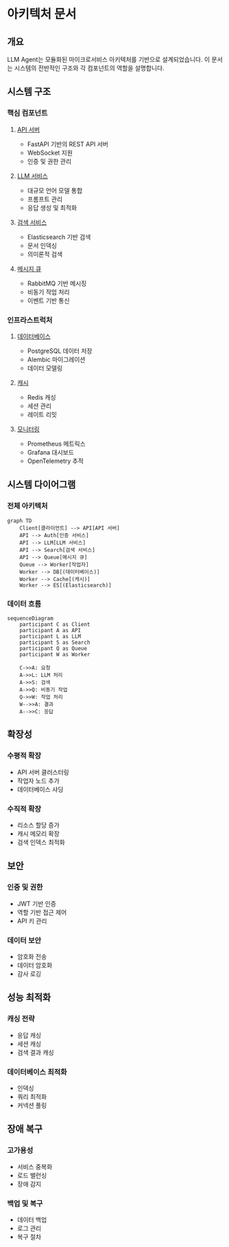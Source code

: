 # 아키텍처 문서

## 개요

LLM Agent는 모듈화된 마이크로서비스 아키텍처를 기반으로 설계되었습니다. 이 문서는 시스템의 전반적인 구조와 각 컴포넌트의 역할을 설명합니다.

## 시스템 구조

### 핵심 컴포넌트

1. [API 서버](./api_server.md)
   - FastAPI 기반의 REST API 서버
   - WebSocket 지원
   - 인증 및 권한 관리

2. [LLM 서비스](./llm_service.md)
   - 대규모 언어 모델 통합
   - 프롬프트 관리
   - 응답 생성 및 최적화

3. [검색 서비스](./search_service.md)
   - Elasticsearch 기반 검색
   - 문서 인덱싱
   - 의미론적 검색

4. [메시지 큐](./message_queue.md)
   - RabbitMQ 기반 메시징
   - 비동기 작업 처리
   - 이벤트 기반 통신

### 인프라스트럭처

1. [데이터베이스](./database.md)
   - PostgreSQL 데이터 저장
   - Alembic 마이그레이션
   - 데이터 모델링

2. [캐시](./cache.md)
   - Redis 캐싱
   - 세션 관리
   - 레이트 리밋

3. [모니터링](./monitoring.md)
   - Prometheus 메트릭스
   - Grafana 대시보드
   - OpenTelemetry 추적

## 시스템 다이어그램

### 전체 아키텍처
```mermaid
graph TD
    Client[클라이언트] --> API[API 서버]
    API --> Auth[인증 서비스]
    API --> LLM[LLM 서비스]
    API --> Search[검색 서비스]
    API --> Queue[메시지 큐]
    Queue --> Worker[작업자]
    Worker --> DB[(데이터베이스)]
    Worker --> Cache[(캐시)]
    Worker --> ES[(Elasticsearch)]
```

### 데이터 흐름
```mermaid
sequenceDiagram
    participant C as Client
    participant A as API
    participant L as LLM
    participant S as Search
    participant Q as Queue
    participant W as Worker
    
    C->>A: 요청
    A->>L: LLM 처리
    A->>S: 검색
    A->>Q: 비동기 작업
    Q->>W: 작업 처리
    W-->>A: 결과
    A-->>C: 응답
```

## 확장성

### 수평적 확장
- API 서버 클러스터링
- 작업자 노드 추가
- 데이터베이스 샤딩

### 수직적 확장
- 리소스 할당 증가
- 캐시 메모리 확장
- 검색 인덱스 최적화

## 보안

### 인증 및 권한
- JWT 기반 인증
- 역할 기반 접근 제어
- API 키 관리

### 데이터 보안
- 암호화 전송
- 데이터 암호화
- 감사 로깅

## 성능 최적화

### 캐싱 전략
- 응답 캐싱
- 세션 캐싱
- 검색 결과 캐싱

### 데이터베이스 최적화
- 인덱싱
- 쿼리 최적화
- 커넥션 풀링

## 장애 복구

### 고가용성
- 서비스 중복화
- 로드 밸런싱
- 장애 감지

### 백업 및 복구
- 데이터 백업
- 로그 관리
- 복구 절차 